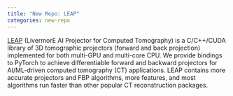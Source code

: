 ```yaml
---
title: "New Repo: LEAP"
categories: new-repo
---
```


[LEAP](https://github.com/LLNL/LEAP) (LivermorE AI Projector for Computed Tomography) is a C/C++/CUDA library of 3D tomographic projectors (forward and back projection) implemented for both multi-GPU and multi-core CPU. We provide bindings to PyTorch to achieve differentiable forward and backward projectors for AI/ML-driven computed tomography (CT) applications. LEAP contains more accurate projectors and FBP algorithms, more features, and most algorithms run faster than other popular CT reconstruction packages.
